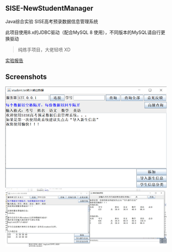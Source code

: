 ## SISE-NewStudentManager

Java综合实验 SISE高考预录数据信息管理系统

此项目使用8.x的JDBC驱动（配合MySQL 8 使用），不同版本的MySQL请自行更换驱动

> 纯练手项目，大佬轻喷 XD

[实验报告](/REPORT.md)

## Screenshots
![](/Screenshots/1.png)
![](/Screenshots/2.jpg)